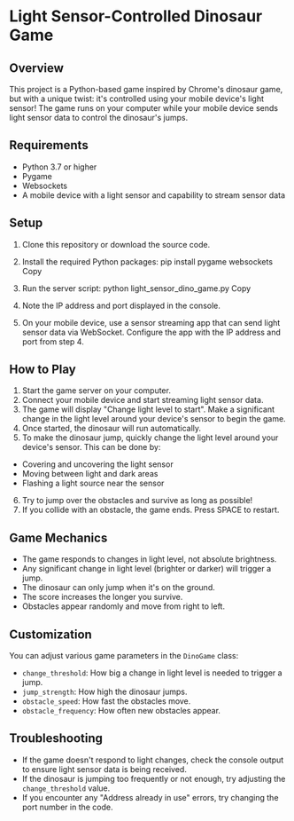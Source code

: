 # Light Sensor-Controlled Dinosaur Game

## Overview

This project is a Python-based game inspired by Chrome's dinosaur game, but with a unique twist: it's controlled using your mobile device's light sensor! The game runs on your computer while your mobile device sends light sensor data to control the dinosaur's jumps.

## Requirements

- Python 3.7 or higher
- Pygame
- Websockets
- A mobile device with a light sensor and capability to stream sensor data

## Setup

1. Clone this repository or download the source code.

2. Install the required Python packages:
pip install pygame websockets
Copy
3. Run the server script:
python light_sensor_dino_game.py
Copy
4. Note the IP address and port displayed in the console.

5. On your mobile device, use a sensor streaming app that can send light sensor data via WebSocket. Configure the app with the IP address and port from step 4.

## How to Play

1. Start the game server on your computer.
2. Connect your mobile device and start streaming light sensor data.
3. The game will display "Change light level to start". Make a significant change in the light level around your device's sensor to begin the game.
4. Once started, the dinosaur will run automatically.
5. To make the dinosaur jump, quickly change the light level around your device's sensor. This can be done by:
- Covering and uncovering the light sensor
- Moving between light and dark areas
- Flashing a light source near the sensor
6. Try to jump over the obstacles and survive as long as possible!
7. If you collide with an obstacle, the game ends. Press SPACE to restart.

## Game Mechanics

- The game responds to changes in light level, not absolute brightness.
- Any significant change in light level (brighter or darker) will trigger a jump.
- The dinosaur can only jump when it's on the ground.
- The score increases the longer you survive.
- Obstacles appear randomly and move from right to left.

## Customization

You can adjust various game parameters in the `DinoGame` class:

- `change_threshold`: How big a change in light level is needed to trigger a jump.
- `jump_strength`: How high the dinosaur jumps.
- `obstacle_speed`: How fast the obstacles move.
- `obstacle_frequency`: How often new obstacles appear.

## Troubleshooting

- If the game doesn't respond to light changes, check the console output to ensure light sensor data is being received.
- If the dinosaur is jumping too frequently or not enough, try adjusting the `change_threshold` value.
- If you encounter any "Address already in use" errors, try changing the port number in the code.